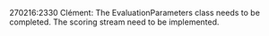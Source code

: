 270216:2330 Clément:
The EvaluationParameters class needs to be completed.
The scoring stream need to be implemented.